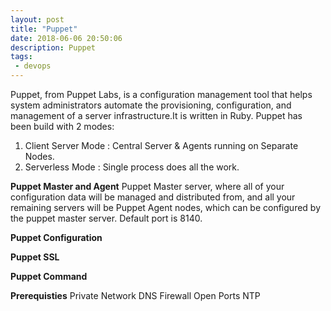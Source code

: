 ```yaml
---
layout: post
title: "Puppet"
date: 2018-06-06 20:50:06
description: Puppet
tags: 
 - devops
---
```


Puppet, from Puppet Labs, is a configuration management tool that helps system administrators automate the provisioning, configuration, and management of a server infrastructure.It is written in Ruby. 
Puppet has been build with 2 modes:
  1) Client Server Mode : Central Server & Agents running on Separate Nodes.
  2) Serverless Mode      : Single process does all the work.

**Puppet Master and Agent**
Puppet Master server, where all of your configuration data will be managed and distributed from, and all your remaining servers will be Puppet Agent nodes, which can be configured by the puppet master server. Default port is 8140.

**Puppet Configuration**

**Puppet SSL**

**Puppet Command**


**Prerequisties**
Private Network DNS
Firewall Open Ports
NTP
